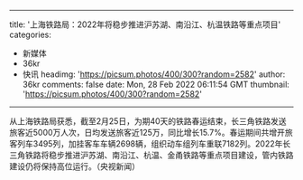 
---
title: '上海铁路局：2022年将稳步推进沪苏湖、南沿江、杭温铁路等重点项目'
categories: 
 - 新媒体
 - 36kr
 - 快讯
headimg: 'https://picsum.photos/400/300?random=2582'
author: 36kr
comments: false
date: Mon, 28 Feb 2022 06:11:54 GMT
thumbnail: 'https://picsum.photos/400/300?random=2582'
---

<div>   
从上海铁路局获悉，截至2月25日，为期40天的铁路春运结束，长三角铁路发送旅客近5000万人次，日均发送旅客近125万，同比增长15.7%。春运期间共增开旅客列车3495列，加挂客车车辆2698辆，组织动车组列车重联7182列。2022年长三角铁路将稳步推进沪苏湖、南沿江、杭温、金甬铁路等重点项目建设，管内铁路建设仍将保持高位运行。（央视新闻）  
</div>
            